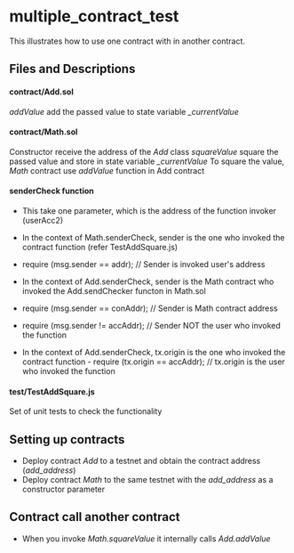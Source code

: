 # multiple_contract_test #

This illustrates how to use one contract with in another contract.

## Files and Descriptions ##

#### contract/Add.sol #### 
_addValue_ add the passed value to state variable *_currentValue*

#### contract/Math.sol #### 
Constructor receive the address of the  *Add* class
_squareValue_ square the passed value and store in state variable *_currentValue*
To square the value, _Math_ contract use _addValue_ function in Add contract

#### senderCheck function #### 
+ This take one parameter, which is the address of the function invoker (userAcc2)
+ In the context of Math.senderCheck, sender is the one who invoked the contract function (refer TestAddSquare.js)
 + require (msg.sender == addr); // Sender is invoked user's address

+ In the context of Add.senderCheck, sender is the Math contract who invoked the Add.sendChecker functon in Math.sol
 + require (msg.sender == conAddr); // Sender is Math contract address
 + require (msg.sender != accAddr); // Sender NOT the user who invoked the function
        
* In the context of Add.senderCheck, tx.origin is the one who invoked the contract function
       - require (tx.origin == accAddr); // tx.origin is the user who invoked the function
        
####  test/TestAddSquare.js #### 
Set of unit tests to check the functionality

## Setting up contracts ##

* Deploy contract *Add* to a testnet and obtain the contract address (*add_address*)
* Deploy contract *Math* to the same testnet with the *add_address* as a constructor parameter

## Contract call another contract ##
* When you invoke *Math.squareValue* it internally calls *Add.addValue* 



